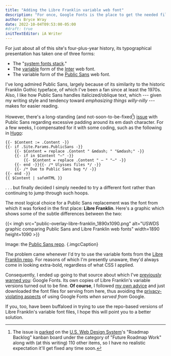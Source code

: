 ```yaml
---
title: "Adding the Libre Franklin variable web font"
description: "For once, Google Fonts is the place to get the needed files — if you do it the right way, that is."
author: Bryce Wray
date: 2022-10-04T09:53:00-05:00
#draft: true
initTextEditor: iA Writer
---
```


For just about all of this site's four-plus-year history, its typographical presentation has taken one of three forms:

- The "[system fonts stack](/posts/2018/10/web-typography-part-2/)."
- The [variable](https://web.dev/variable-fonts/) form of the [Inter](https://rsms.me/inter) web font.
- The variable form of the [Public Sans](https://public-sans.digital.gov) web font.

<!--more-->

I've long admired Public Sans, largely because of its similarity to the historic Franklin Gothic typeface, of which I've been a fan since at least the 1970s. Also, I like how Public Sans handles italicized/oblique text, which --- given my writing style and tendency toward *emphasizing things willy-nilly* --- makes for easier reading.

However, there's a long-standing (and not-soon-to-be-fixed[^PSdash]) [issue](https://github.com/uswds/public-sans/issues/204) with Public Sans regarding excessive padding around its em dash character. For a few weeks, I compensated for it with some coding, such as the following in [Hugo](https://gohugo.io):

[^PSdash]: The issue is [parked](https://github.com/orgs/uswds/projects/6#card-63095574) on the [U.S. Web Design System](https://designsystem.digital.gov/)'s "Roadmap Backlog" kanban board under the category of "Future Roadmap Work" along with (at this writing) 110 other items, so I have no realistic expectation it'll get fixed any time soon.

```go-html-template
{{- $Content := .Content -}}
{{- if .Site.Params.PublicSans -}}
	{{- $Content = replace .Content " &mdash; " "&mdash;" -}}
	{{- if in $Content "—" -}}
		{{- $Content = replace .Content " — " "—" -}}
	{{- end -}}{{- /* Ulysses files */ -}}
	{{- /* Due to Public Sans bug */ -}}
{{- end -}}
{{ $Content | safeHTML }}
```

. . . but finally decided I simply needed to try a different font rather than continuing to jump through such hoops.

The most logical choice for a Public Sans replacement was the font from which it was forked in the first place: **Libre Franklin**. Here's a graphic  which shows some of the subtle differences between the two:

{{< imgh src="public-overlay-libre-franklin_1890x1090.png" alt="USWDS graphic comparing Public Sans and Libre Franklin web fonts" width=1890 height=1090 >}}

Image: the [Public Sans repo](https://github.com/uswds/public-sans).
{.imgcCaption}

The problem came whenever I'd try to use the variable fonts from the [Libre Franklin repo](https://github.com/impallari/Libre-Franklin). For reasons of which I'm presently unaware, they'd always come in looking extra-bold, regardless of what CSS I applied.

Consequently, I ended up going to that source about which I've [previously warned you](/posts/2020/08/google-fonts-privacy/): Google Fonts. Its own copies of Libre Franklin's variable versions turned out to be fine. **Of course**, I followed [my own advice](/posts/2020/08/good-stuff-without-google/) and just downloaded the font files for serving from here, thus avoiding the [privacy-violating aspects](https://github.com/google/fonts/issues/1495) of using Google Fonts *when served from* Google.

If you, too, have been buffaloed in trying to use the repo-based versions of Libre Franklin's variable font files, I hope this will point you to a better solution.
